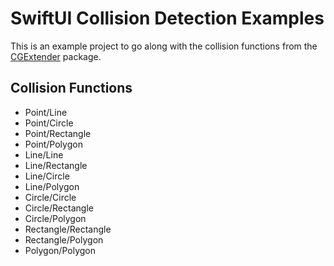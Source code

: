 #  SwiftUI Collision Detection Examples 

This is an example project to go along with the collision functions from the [CGExtender](https://github.com/kieranb662/CGExtender) package. 

## Collision Functions

* Point/Line
* Point/Circle
* Point/Rectangle
* Point/Polygon
* Line/Line
* Line/Rectangle
* Line/Circle
* Line/Polygon
* Circle/Circle
* Circle/Rectangle
* Circle/Polygon
* Rectangle/Rectangle
* Rectangle/Polygon
* Polygon/Polygon
